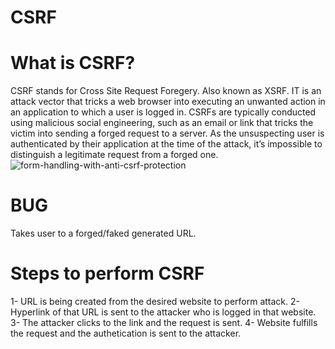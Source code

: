 # CSRF
# What is CSRF? 
CSRF stands for Cross Site Request Foregery. Also known as XSRF. IT is an attack vector that tricks a web browser into executing an unwanted action in an application to which a user is logged in. CSRFs are typically conducted using malicious social engineering, such as an email or link that tricks the victim into sending a forged request to a server. As the unsuspecting user is authenticated by their application at the time of the attack, it’s impossible to distinguish a legitimate request from a forged one.  
![form-handling-with-anti-csrf-protection](https://user-images.githubusercontent.com/115407638/203840620-18971121-a48d-4260-8c17-62a76e2abe54.png)

# BUG
Takes user to a forged/faked generated URL. 

# Steps to perform CSRF 
1- URL is being created from the desired website to perform attack. 
2- Hyperlink of that URL is sent to the attacker who is logged in that website. 
3- The attacker clicks to the link and the request is sent. 
4- Website fulfills the request and the authetication is sent to the attacker. 
